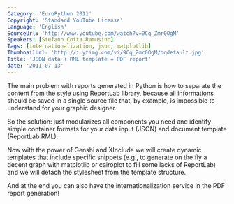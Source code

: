 ```yaml
---
Category: 'EuroPython 2011'
Copyright: 'Standard YouTube License'
Language: 'English'
SourceUrl: 'http://www.youtube.com/watch?v=9Cq_Zmr0OgM'
Speakers: [Stefano Cotta Ramusino]
Tags: [internationalization, json, matplotlib]
ThumbnailUrl: 'http://i.ytimg.com/vi/9Cq_Zmr0OgM/hqdefault.jpg'
Title: 'JSON data + RML template = PDF report'
date: '2011-07-13'
---
```

The main problem with reports generated in Python is how to separate the
content from the style using ReportLab library, because all informations
should be saved in a single source file that, by example, is impossible to
understand for your graphic designer.

So the solution: just modularizes all components you need and identify simple
container formats for your data input (JSON) and document template (ReportLab
RML).

Now with the power of Genshi and XInclude we will create dynamic templates
that include specific snippets (e.g., to generate on the fly a decent graph
with matplotlib or cairoplot to fill some lacks of ReportLab) and we will
detach the stylesheet from the template structure.

And at the end you can also have the internationalization service in the PDF
report generation!

